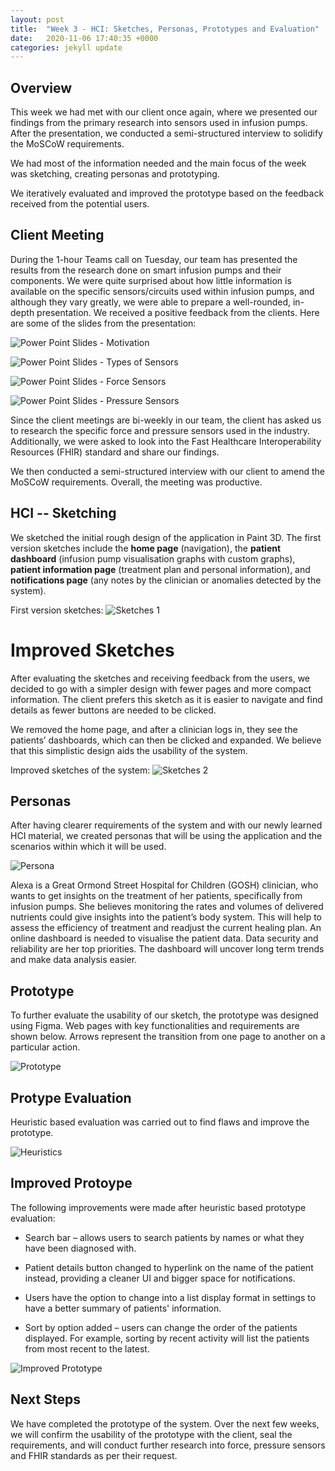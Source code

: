 ```yaml
---
layout: post
title:  "Week 3 - HCI: Sketches, Personas, Prototypes and Evaluation"
date:   2020-11-06 17:40:35 +0000
categories: jekyll update
---
```


## Overview

This week we had met with our client once again, where we presented our findings from the primary research into sensors used in infusion pumps. After the presentation, we conducted a semi-structured interview to solidify the MoSCoW requirements.

We had most of the information needed and the main focus of the week was sketching, creating personas and prototyping.

We iteratively evaluated and improved the prototype based on the feedback received from the potential users.

## Client Meeting

During the 1-hour Teams call on Tuesday, our team has presented the results from the research done on smart infusion pumps and their components. We were quite surprised about how little information is available on the specific sensors/circuits used within infusion pumps, and although they vary greatly, we were able to prepare a well-rounded, in-depth presentation. We received a positive feedback from the clients. Here are some of the slides from the presentation:

![Power Point Slides - Motivation](/Dev-Blog/assets/week3/presentation_slide1.png)

![Power Point Slides - Types of Sensors](/Dev-Blog/assets/week3/presentation_slide2.png)

![Power Point Slides - Force Sensors](/Dev-Blog/assets/week3/presentation_slide3.png)

![Power Point Slides - Pressure Sensors](/Dev-Blog/assets/week3/pressure_sensors.png)


Since the client meetings are bi-weekly in our team, the client has asked us to research the specific force and pressure sensors used in the industry. Additionally, we were asked to look into the Fast Healthcare Interoperability Resources (FHIR) standard and share our findings.

We then conducted a semi-structured interview with our client to amend the MoSCoW requirements. Overall, the meeting was productive.

## HCI -- Sketching

We sketched the initial rough design of the application in Paint 3D. The first version sketches include the **home page** (navigation), the **patient dashboard** (infusion pump visualisation graphs with custom graphs), **patient information page** (treatment plan and personal information), and **notifications page** (any notes by the clinician or anomalies detected by the system).

First version sketches:
![Sketches 1](/Dev-Blog/assets/week3/sketch1.png)


# Improved Sketches

After evaluating the sketches and receiving feedback from the users, we decided to go with a simpler design with fewer pages and more compact information. The client prefers this sketch as it is easier to navigate and find details as fewer buttons are needed to be clicked.

We removed the home page, and after a clinician logs in, they see the patients’ dashboards, which can then be clicked and expanded. We believe that this simplistic design aids the usability of the system.

Improved sketches of the system:
![Sketches 2](/Dev-Blog/assets/week3/sketch2.png)


## Personas

After having clearer requirements of the system and with our newly learned HCI material, we created personas that will be using the application and the scenarios within which it will be used.

![Persona](/Dev-Blog/assets/week3/persona.png)


Alexa is a Great Ormond Street Hospital for Children (GOSH) clinician, who wants to get insights on the treatment of her patients, specifically from infusion pumps. She believes monitoring the rates and volumes of delivered nutrients could give insights into the patient’s body system. This will help to assess the efficiency of treatment and readjust the current healing plan. An online dashboard is needed to visualise the patient data. Data security and reliability are her top priorities. The dashboard will uncover long term trends and make data analysis easier.

## Prototype

To further evaluate the usability of our sketch, the prototype was designed using Figma. Web pages with key functionalities and requirements are shown below. Arrows represent the transition from one page to another on a particular action.

![Prototype](/Dev-Blog/assets/week3/prototype.png)


## Protype Evaluation

Heuristic based evaluation was carried out to find flaws and improve the prototype.

![Heuristics](/Dev-Blog/assets/week3/heuristics.png)


## Improved Protoype

The following improvements were made after heuristic based prototype evaluation:

- Search bar – allows users to search patients by names or what they have been diagnosed with.

- Patient details button changed to hyperlink on the name of the patient instead, providing a cleaner UI and bigger space for notifications.

- Users have the option to change into a list display format in settings to have a better summary of patients' information.

- Sort by option added – users can change the order of the patients displayed. For example, sorting by recent activity will list the patients from most recent to the latest.

![Improved Prototype](/Dev-Blog/assets/week3/improved_prototype.png)


## Next Steps

We have completed the prototype of the system. Over the next few weeks, we will confirm the usability of the prototype with the client, seal the requirements, and will conduct further research into force, pressure sensors and FHIR standards as per their request.